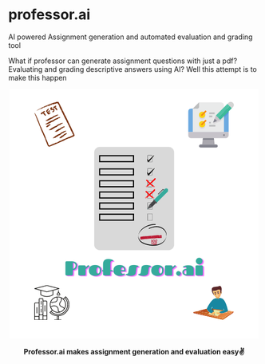 # professor.ai
AI powered Assignment generation and automated evaluation and grading tool 

What if professor can generate assignment questions with just a pdf? Evaluating and grading descriptive answers using AI? Well this attempt is to make this happen
<p align="center">
  <img src="./media/Professor.ai-logo.png"/>
</p>


<p align="center"> <strong>Professor.ai makes assignment generation and evaluation easy✌</strong></p>
